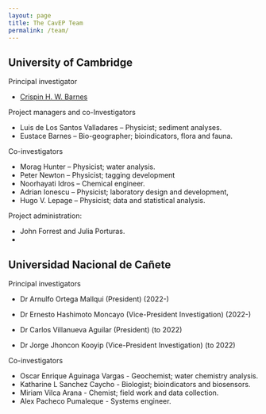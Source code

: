 ```yaml
---
layout: page
title: The CavEP Team
permalink: /team/
---
```


## University of Cambridge

Principal investigator
* <a href="https://www.phy.cam.ac.uk/directory/barnesc">Crispin H. W. Barnes</a>
  
Project managers and co-Investigators
* Luis de Los Santos Valladares – Physicist; sediment analyses. 
* Eustace Barnes – Bio-geographer; bioindicators, flora and fauna.

Co-investigators
* Morag Hunter – Physicist; water analysis.
* Peter Newton – Physicist; tagging development
* Noorhayati Idros – Chemical engineer.
* Adrian Ionescu – Physicist; laboratory design and development, 
* Hugo V. Lepage – Physicist; data and statistical analysis.

Project administration:
* John Forrest and Julia Porturas.
* 

## Universidad Nacional de Cañete

Principal investigators
* Dr Arnulfo Ortega Mallqui (President) (2022-)
* Dr Ernesto Hashimoto Moncayo (Vice-President Investigation) (2022-)

* Dr Carlos Villanueva Aguilar (President) (to 2022)
* Dr Jorge Jhoncon Kooyip (Vice-President Investigation) (to 2022)
  
Co-investigators
* Oscar Enrique Aguinaga Vargas - Geochemist; water chemistry analysis.
* Katharine L Sanchez Caycho - Biologist; bioindicators and biosensors.
* Miriam Vilca Arana - Chemist; field work and data collection.
* Alex Pacheco Pumaleque - Systems engineer.
